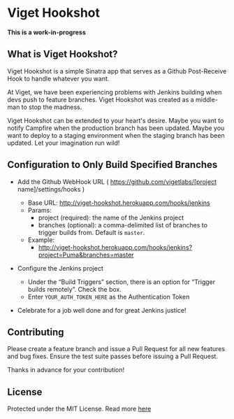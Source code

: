 # Viget Hookshot

**This is a work-in-progress**

## What is Viget Hookshot?

Viget Hookshot is a simple Sinatra app that serves as a Github Post-Receive
Hook to handle whatever you want.

At Viget, we have been experiencing problems with Jenkins building when devs
push to feature branches.  Viget Hookshot was created as a middle-man to stop
the madness.

Viget Hookshot can be extended to your heart's desire.  Maybe you want to
notify Campfire when the production branch has been updated.  Maybe you want to
deploy to a staging environment when the staging branch has been updated.  Let
your imagination run wild!

## Configuration to Only Build Specified Branches

* Add the Github WebHook URL ( https://github.com/vigetlabs/[project name]/settings/hooks )
    * Base URL: http://viget-hookshot.herokuapp.com/hooks/jenkins
    * Params:
        * project (required): the name of the Jenkins project
        * branches (optional): a comma-delimited list of branches to trigger builds from.  Default is `master`.
    * Example:
        * http://viget-hookshot.herokuapp.com/hooks/jenkins?project=Puma&branches=master

* Configure the Jenkins project
    * Under the “Build Triggers” section, there is an option for “Trigger builds remotely”.  Check the box.
    * Enter `YOUR_AUTH_TOKEN_HERE` as the Authentication Token

* Celebrate for a job well done and for great Jenkins justice!

## Contributing

Please create a feature branch and issue a Pull Request for all new features
and bug fixes.  Ensure the test suite passes before issuing a Pull Request.

Thanks in advance for your contribution!

## License

Protected under the MIT License. Read more [here](./LICENSE)
